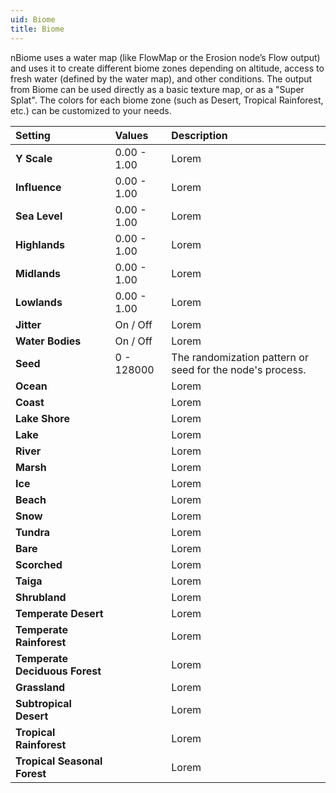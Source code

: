 ```yaml
---
uid: Biome
title: Biome
---
```


nBiome uses a water map (like FlowMap or the Erosion node’s Flow output) and uses it to create different biome zones depending on altitude, access to fresh water (defined by the water map), and other conditions. The output from Biome can be used directly as a basic texture map, or as a "Super Splat". The colors for each biome zone (such as Desert, Tropical Rainforest, etc.) can be customized to your needs.

| Setting                        | Values      | Description                                               |
| :----------------------------- | :---------- | :-------------------------------------------------------- |
| **Y Scale**                    | 0.00 - 1.00 | Lorem                                                     |
| **Influence**                  | 0.00 - 1.00 | Lorem                                                     |
| **Sea Level**                  | 0.00 - 1.00 | Lorem                                                     |
| **Highlands**                  | 0.00 - 1.00 | Lorem                                                     |
| **Midlands**                   | 0.00 - 1.00 | Lorem                                                     |
| **Lowlands**                   | 0.00 - 1.00 | Lorem                                                     |
| **Jitter**                     | On / Off    | Lorem                                                     |
| **Water Bodies**               | On / Off    | Lorem                                                     |
| **Seed**                       | 0 - 128000  | The randomization pattern or seed for the node's process. |
| **Ocean**                      |      | Lorem                                                     |
| **Coast**                      |      | Lorem                                                     |
| **Lake Shore**                 |      | Lorem                                                     |
| **Lake**                       |      | Lorem                                                     |
| **River**                      |      | Lorem                                                     |
| **Marsh**                      |      | Lorem                                                     |
| **Ice**                        |      | Lorem                                                     |
| **Beach**                      |      | Lorem                                                     |
| **Snow**                       |      | Lorem                                                     |
| **Tundra**                     |      | Lorem                                                     |
| **Bare**                       |      | Lorem                                                     |
| **Scorched**                   |      | Lorem                                                     |
| **Taiga**                      |      | Lorem                                                     |
| **Shrubland**                  |      | Lorem                                                     |
| **Temperate Desert**           |      | Lorem                                                     |
| **Temperate Rainforest**       |      | Lorem                                                     |
| **Temperate Deciduous Forest** |      | Lorem                                                     |
| **Grassland**                  |      | Lorem                                                     |
| **Subtropical Desert**         |      | Lorem                                                     |
| **Tropical Rainforest**        |      | Lorem                                                     |
| **Tropical Seasonal Forest**   |      | Lorem                                                     |



